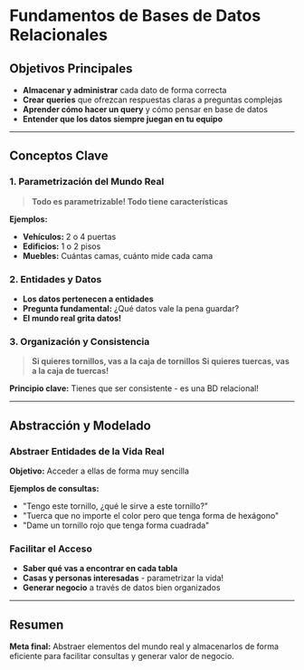 # Fundamentos de Bases de Datos Relacionales

## Objetivos Principales

- **Almacenar y administrar** cada dato de forma correcta
- **Crear queries** que ofrezcan respuestas claras a preguntas complejas
- **Aprender cómo hacer un query** y cómo pensar en base de datos
- **Entender que los datos siempre juegan en tu equipo**

---

## Conceptos Clave

### 1. Parametrización del Mundo Real

> **Todo es parametrizable! Todo tiene características**

**Ejemplos:**

- **Vehículos:** 2 o 4 puertas
- **Edificios:** 1 o 2 pisos  
- **Muebles:** Cuántas camas, cuánto mide cada cama

### 2. Entidades y Datos

- **Los datos pertenecen a entidades**
- **Pregunta fundamental:** ¿Qué datos vale la pena guardar?
- **El mundo real grita datos!**

### 3. Organización y Consistencia

> **Si quieres tornillos, vas a la caja de tornillos**
> **Si quieres tuercas, vas a la caja de tuercas!**

**Principio clave:** Tienes que ser consistente - es una BD relacional!

---

## Abstracción y Modelado

### Abstraer Entidades de la Vida Real

**Objetivo:** Acceder a ellas de forma muy sencilla

**Ejemplos de consultas:**

- "Tengo este tornillo, ¿qué le sirve a este tornillo?"
- "Tuerca que no importe el color pero que tenga forma de hexágono"
- "Dame un tornillo rojo que tenga forma cuadrada"

### Facilitar el Acceso

- **Saber qué vas a encontrar en cada tabla**
- **Casas y personas interesadas** - parametrizar la vida!
- **Generar negocio** a través de datos bien organizados

---

## Resumen

**Meta final:** Abstraer elementos del mundo real y almacenarlos de forma eficiente para facilitar consultas y generar valor de negocio.
